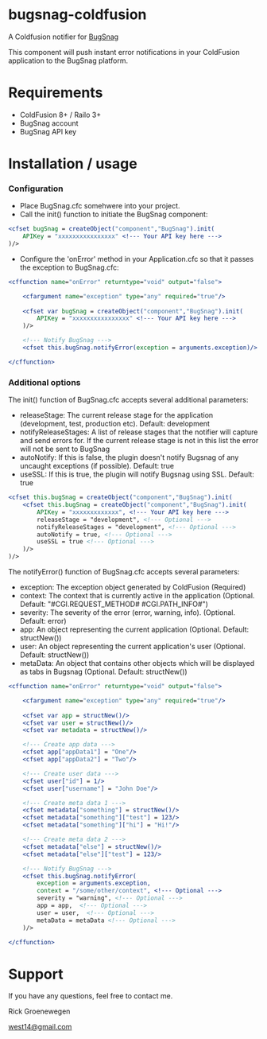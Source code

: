 bugsnag-coldfusion
======

A Coldfusion notifier for [BugSnag](https://bugsnag.com)

This component will push instant error notifications in your ColdFusion application to the BugSnag platform.

Requirements
=========

+ ColdFusion 8+ / Railo 3+
+ BugSnag account
+ BugSnag API key

Installation / usage
=========

### Configuration

+ Place BugSnag.cfc somehwere into your project.
+ Call the init() function to initiate the BugSnag component:

```cfm
<cfset bugSnag = createObject("component","BugSnag").init(
	APIKey = "xxxxxxxxxxxxxxxx" <!--- Your API key here --->
)/> 
```

+ Configure the 'onError' method in your Application.cfc so that it passes the exception to BugSnag.cfc:

```cfm
<cffunction name="onError" returntype="void" output="false">

	<cfargument name="exception" type="any" required="true"/>
    
	<cfset var bugSnag = createObject("component","BugSnag").init(
		APIKey = "xxxxxxxxxxxxxxxx" <!--- Your API key here --->
	)/>

	<!--- Notify BugSnag --->
	<cfset this.bugSnag.notifyError(exception = arguments.exception)/>

</cffunction>
```

### Additional options

The init() function of BugSnag.cfc accepts several additional parameters: 
+ releaseStage: The current release stage for the application (development, test, production etc). Default: development
+ notifyReleaseStages: A list of release stages that the notifier will capture and send errors for. If the current release stage is not in this list the error will not be sent to BugSnag
+ autoNotify: If this is false, the plugin doesn't notify Bugsnag of any uncaught exceptions (if possible). Default: true
+ useSSL: If this is true, the plugin will notify Bugsnag using SSL. Default: true
```cfm
<cfset this.bugSnag = createObject("component","BugSnag").init(
	<cfset this.bugSnag = createObject("component","BugSnag").init(
		APIKey = "xxxxxxxxxxxxx", <!--- Your API key here --->
		releaseStage = "development", <!--- Optional --->
		notifyReleaseStages = "development", <!--- Optional --->
		autoNotify = true, <!--- Optional --->
		useSSL = true <!--- Optional --->
	)/> 
)/> 
```

The notifyError() function of BugSnag.cfc accepts several parameters:

+ exception: The exception object generated by ColdFusion (Required)
+ context: The context that is currently active in the application (Optional. Default: "#CGI.REQUEST_METHOD# #CGI.PATH_INFO#")
+ severity: The severity of the error (error, warning, info). (Optional. Default: error)
+ app: An object representing the current application (Optional. Default: structNew())
+ user: An object representing the current application's user (Optional. Default: structNew())
+ metaData: An object that contains other objects which will be displayed as tabs in Bugsnag (Optional. Default: structNew())

```cfm
<cffunction name="onError" returntype="void" output="false">

	<cfargument name="exception" type="any" required="true"/>
    
    <cfset var app = structNew()/>
	<cfset var user = structNew()/>
	<cfset var metadata = structNew()/>

	<!--- Create app data --->
	<cfset app["appData1"] = "One"/>
	<cfset app["appData2"] = "Two"/>

	<!--- Create user data --->
   	<cfset user["id"] = 1/>
	<cfset user["username"] = "John Doe"/>

	<!--- Create meta data 1 --->		
	<cfset metadata["something"] = structNew()/>
	<cfset metadata["something"]["test"] = 123/>
	<cfset metadata["something"]["hi"] = "Hi!"/>

	<!--- Create meta data 2 --->	
	<cfset metadata["else"] = structNew()/>
	<cfset metadata["else"]["test"] = 123/>

	<!--- Notify BugSnag --->
	<cfset this.bugSnag.notifyError(
		exception = arguments.exception, 
		context = "/some/other/context", <!--- Optional --->
		severity = "warning", <!--- Optional --->
		app = app,  <!--- Optional --->
		user = user,  <!--- Optional --->
		metaData = metaData <!--- Optional --->
	)/>

</cffunction>
```

Support
=======
If you have any questions, feel free to contact me.

Rick Groenewegen

west14@gmail.com








